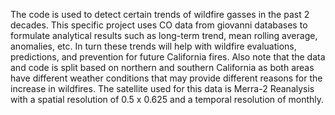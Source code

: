 The code is used to detect certain trends of wildfire gasses in the past 2 decades. This specific project uses CO data from giovanni databases to formulate analytical 
results such as long-term trend, mean rolling average, anomalies, etc. In turn these trends will help with wildfire evaluations, predictions, and prevention for future 
California fires. Also note that the data and code is split based on northern and southern California as both areas have different weather conditions that may provide 
different reasons for the increase in wildfires. The satellite used for this data is Merra-2 Reanalysis with a spatial resolution of 0.5 x 0.625 and a temporal
resolution of monthly. 
